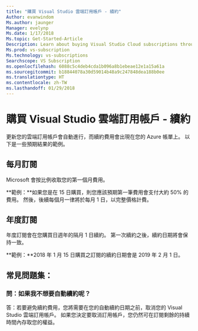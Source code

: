 ```yaml
---
title: "購買 Visual Studio 雲端訂用帳戶 - 續約"
Author: evanwindom
Ms.author: jaunger
Manager: evelynp
Ms.date: 1/17/2018
Ms.topic: Get-Started-Article
Description: Learn about buying Visual Studio Cloud subscriptions through Visual Studio Marketplace
Ms.prod: vs-subscription
Ms.technology: vs-subscriptions
Searchscope: VS Subscription
ms.openlocfilehash: 6088c5c4deb4cda1b096a8b1ebeae12e1a15a61a
ms.sourcegitcommit: b18844078a30d59014b48a9c247848dea188b0ee
ms.translationtype: HT
ms.contentlocale: zh-TW
ms.lasthandoff: 01/29/2018
---
```

# <a name="buying-visual-studio-cloud-subscriptions---renewals"></a>購買 Visual Studio 雲端訂用帳戶 - 續約

更新您的雲端訂用帳戶會自動進行，而續約費用會出現在您的 Azure 帳單上。  以下是一些預期結果的範例。
## <a name="monthly-subscriptions"></a>每月訂閱
Microsoft 會按比例收取您的第一個月費用。  

**範例：**如果您是在 15 日購買，則您應該預期第一筆費用會支付大約 50% 的費用。  然後，後續每個月一律將於每月 1 日，以完整價格計費。

## <a name="annual-subscriptions"></a>年度訂閱
年度訂閱會在您購買日週年的隔月 1 日續約。  第一次續約之後，續約日期將會保持一致。

**範例：**2018 年 1 月 15 日購買之訂閱的續約日期會是 2019 年 2 月 1 日。

## <a name="faq"></a>常見問題集：
### <a name="q--what-if-i-dont-want-to-auto-renew"></a>問：如果我不想要自動續約呢？
答：若要避免續約費用，您將需要在您的自動續約日期之前，取消您的 Visual Studio 雲端訂用帳戶。  如果您決定要取消訂用帳戶，您仍然可在訂閱剩餘的持續時間內存取您的權益。
